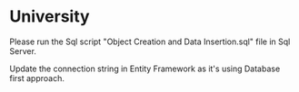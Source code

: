 # University

Please run the Sql script "Object Creation and Data Insertion.sql" file in Sql Server.

Update the connection string in Entity Framework as it's using Database first approach.
